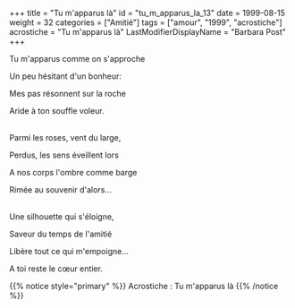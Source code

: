 +++
title = "Tu m'apparus là"
id = "tu_m_apparus_la_13"
date = 1999-08-15
weight = 32
categories = ["Amitié"]
tags = ["amour", "1999", "acrostiche"]
acrostiche = "Tu m'apparus là"
LastModifierDisplayName = "Barbara Post"
+++

Tu m'apparus comme on s'approche

Un peu hésitant d'un bonheur:

Mes pas résonnent sur la roche

Aride à ton souffle voleur.

 \
Parmi les roses, vent du large,

Perdus, les sens éveillent lors

A nos corps l'ombre comme barge

Rimée au souvenir d'alors...

 \
Une silhouette qui s'éloigne,

Saveur du temps de l'amitié

Libère tout ce qui m'empoigne...

A toi reste le cœur entier.

{{% notice style="primary" %}}
Acrostiche : Tu m'apparus là
{{% /notice %}}
